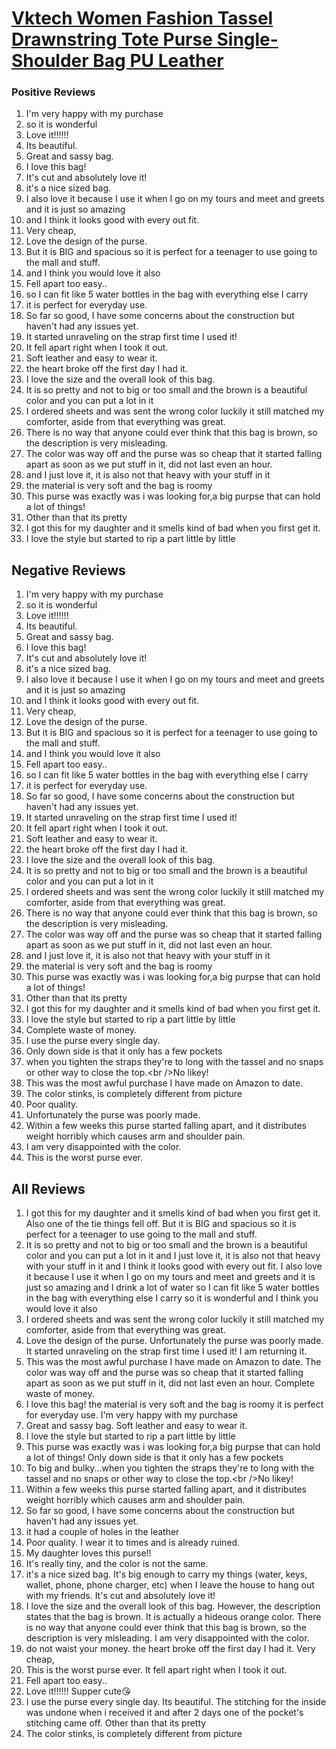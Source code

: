 # [Vktech Women Fashion Tassel Drawnstring Tote Purse Single-Shoulder Bag PU Leather](https://products.checkmycream.com/products/Vktech-Women-Fashion-Tassel-Drawnstring-Tote-Purse-Single-Shoulder-Bag-PU-Leather.html)

### Positive Reviews

<ol>
      <li>I&#x27;m very happy with my purchase</li>
      <li>so it is wonderful</li>
      <li>Love it!!!!!!</li>
      <li>Its beautiful.</li>
      <li>Great and sassy bag.</li>
      <li>I love this bag!</li>
      <li>It&#x27;s cut and absolutely love it!</li>
      <li>it&#x27;s a nice sized bag.</li>
      <li>I also love it because I use it when I go on my tours and meet and greets and it is just so amazing</li>
      <li>and I think it looks good with every out fit.</li>
      <li>Very cheap,</li>
      <li>Love the design of the purse.</li>
      <li>But it is BIG and spacious so it is perfect for a teenager to use going to the mall and stuff.</li>
      <li>and I think you would love it also</li>
      <li>Fell apart too easy..</li>
      <li>so I can fit like 5 water bottles in the bag with everything else I carry</li>
      <li>it is perfect for everyday use.</li>
      <li>So far so good, I have some concerns about the construction but haven&#x27;t had any issues yet.</li>
      <li>It started unraveling on the strap first time I used it!</li>
      <li>It fell apart right when I took it out.</li>
      <li>Soft leather and easy to wear it.</li>
      <li>the heart broke off the first day I had it.  </li>
      <li>I love the size and the overall look of this bag.</li>
      <li>It is so pretty and not to big or too small and the brown is a beautiful color and you can put a lot in it</li>
      <li>I ordered sheets and was sent the wrong color luckily it still matched my comforter, aside from that everything was great.</li>
      <li>There is no way that anyone could ever think that this bag is brown, so the description is very misleading.</li>
      <li>The color was way off and the purse was so cheap that it started falling apart as soon as we put stuff in it, did not last even an hour.  </li>
      <li>and I just love it, it is also not that heavy with your stuff in it</li>
      <li>the material is very soft and the bag is roomy</li>
      <li>This purse was exactly was i was looking for,a big purpse that can hold a lot of things!</li>
      <li>Other than that its pretty</li>
      <li>I got this for my daughter and it smells kind of bad when you first get it.</li>
      <li>I love the style but started to rip a part little by little</li>
</ol>


<h2>Negative Reviews</h2>
<ol>
<li> I&#x27;m very happy with my purchase</li>
<li> so it is wonderful</li>
<li> Love it!!!!!!</li>
<li> Its beautiful.</li>
<li> Great and sassy bag.</li>
<li> I love this bag!</li>
<li> It&#x27;s cut and absolutely love it!</li>
<li> it&#x27;s a nice sized bag.</li>
<li> I also love it because I use it when I go on my tours and meet and greets and it is just so amazing</li>
<li> and I think it looks good with every out fit.</li>
<li> Very cheap,</li>
<li> Love the design of the purse.</li>
<li> But it is BIG and spacious so it is perfect for a teenager to use going to the mall and stuff.</li>
<li> and I think you would love it also</li>
<li> Fell apart too easy..</li>
<li> so I can fit like 5 water bottles in the bag with everything else I carry</li>
<li> it is perfect for everyday use.</li>
<li> So far so good, I have some concerns about the construction but haven&#x27;t had any issues yet.</li>
<li> It started unraveling on the strap first time I used it!</li>
<li> It fell apart right when I took it out.</li>
<li> Soft leather and easy to wear it.</li>
<li> the heart broke off the first day I had it.  </li>
<li> I love the size and the overall look of this bag.</li>
<li> It is so pretty and not to big or too small and the brown is a beautiful color and you can put a lot in it</li>
<li> I ordered sheets and was sent the wrong color luckily it still matched my comforter, aside from that everything was great.</li>
<li> There is no way that anyone could ever think that this bag is brown, so the description is very misleading.</li>
<li> The color was way off and the purse was so cheap that it started falling apart as soon as we put stuff in it, did not last even an hour.  </li>
<li> and I just love it, it is also not that heavy with your stuff in it</li>
<li> the material is very soft and the bag is roomy</li>
<li> This purse was exactly was i was looking for,a big purpse that can hold a lot of things!</li>
<li> Other than that its pretty</li>
<li> I got this for my daughter and it smells kind of bad when you first get it.</li>
<li> I love the style but started to rip a part little by little</li>
<li> Complete waste of money.</li>
<li> I use the purse every single day.</li>
<li> Only down side is that it only has a few pockets</li>
<li> when you tighten the straps they&#x27;re to long with the tassel and no snaps or other way to close the top.&lt;br /&gt;No likey!</li>
<li> This was the most awful purchase I have made on Amazon to date.  </li>
<li> The color stinks, is completely different from picture</li>
<li> Poor quality.</li>
<li> Unfortunately the purse was poorly made.</li>
<li> Within a few weeks this purse started falling apart, and it distributes weight horribly which causes arm and shoulder pain.</li>
<li> I am very disappointed with the color.</li>
<li> This is the worst purse ever.</li>
</ol>

<h2>All Reviews</h2>

<ol>
    <li> I got this for my daughter and it smells kind of bad when you first get it. Also one of the tie things fell off. But it is BIG and spacious so it is perfect for a teenager to use going to the mall and stuff.</li>
    <li> It is so pretty and not to big or too small and the brown is a beautiful color and you can put a lot in it and I just love it, it is also not that heavy with your stuff in it and I think it looks good with every out fit. I also love it because I use it when I go on my tours and meet and greets and it is just so amazing and I drink a lot of water so I can fit like 5 water bottles in the bag with everything else I carry so it is wonderful and I think you would love it also</li>
    <li> I ordered sheets and was sent the wrong color luckily it still matched my comforter, aside from that everything was great.</li>
    <li> Love the design of the purse. Unfortunately the purse was poorly made. It started unraveling on the strap first time I used it! I am returning it.</li>
    <li> This was the most awful purchase I have made on Amazon to date.  The color was way off and the purse was so cheap that it started falling apart as soon as we put stuff in it, did not last even an hour.  Complete waste of money.</li>
    <li> I love this bag! the material is very soft and the bag is roomy it is perfect for everyday use. I&#x27;m very happy with my purchase</li>
    <li> Great and sassy bag. Soft leather and easy to wear it.</li>
    <li> I love the style but started to rip a part little by little</li>
    <li> This purse was exactly was i was looking for,a big purpse that can hold a lot of things! Only down side is that it only has a few pockets</li>
    <li> To big and bulky...when you tighten the straps they&#x27;re to long with the tassel and no snaps or other way to close the top.&lt;br /&gt;No likey!</li>
    <li> Within a few weeks this purse started falling apart, and it distributes weight horribly which causes arm and shoulder pain.</li>
    <li> So far so good, I have some concerns about the construction but haven&#x27;t had any issues yet.</li>
    <li> it had a couple of holes in the leather</li>
    <li> Poor quality. I wear it to times and is already ruined.</li>
    <li> My daughter loves this purse!!</li>
    <li> It&#x27;s really tiny, and the color is not the same.</li>
    <li> it&#x27;s a nice sized bag. It&#x27;s big enough to carry my things (water, keys, wallet, phone, phone charger, etc) when I leave the house to hang out with my friends. It&#x27;s cut and absolutely love it!</li>
    <li> I love the size and the overall look of this bag. However, the description states that the bag is brown. It is actually a hideous orange color. There is no way that anyone could ever think that this bag is brown, so the description is very misleading. I am very disappointed with the color.</li>
    <li> do not waist your money.  the heart broke off the first day I had it.  Very cheap,</li>
    <li> This is the worst purse ever. It fell apart right when I took it out.</li>
    <li> Fell apart too easy..</li>
    <li> Love it!!!!!! Supper cute😘</li>
    <li> I use the purse every single day. Its beautiful. The stitching for the inside was undone when i received it and after 2 days one of the pocket&#x27;s stitching came off. Other than that its pretty</li>
    <li> The color stinks, is completely different from picture</li>
</ol>




